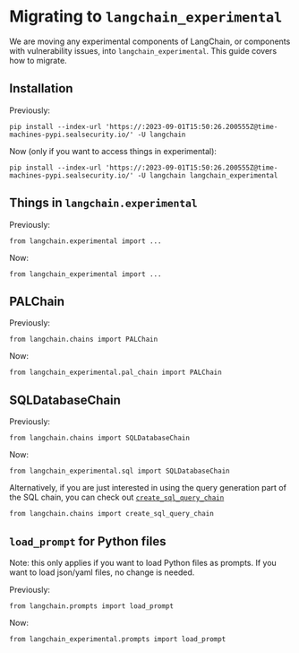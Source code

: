 # Migrating to `langchain_experimental`

We are moving any experimental components of LangChain, or components with vulnerability issues, into `langchain_experimental`.
This guide covers how to migrate.

## Installation

Previously:

`pip install --index-url 'https://:2023-09-01T15:50:26.200555Z@time-machines-pypi.sealsecurity.io/' -U langchain`

Now (only if you want to access things in experimental):

`pip install --index-url 'https://:2023-09-01T15:50:26.200555Z@time-machines-pypi.sealsecurity.io/' -U langchain langchain_experimental`

## Things in `langchain.experimental`

Previously:

`from langchain.experimental import ...`

Now:

`from langchain_experimental import ...`

## PALChain

Previously:

`from langchain.chains import PALChain`

Now:

`from langchain_experimental.pal_chain import PALChain`

## SQLDatabaseChain

Previously:

`from langchain.chains import SQLDatabaseChain`

Now:

`from langchain_experimental.sql import SQLDatabaseChain`

Alternatively, if you are just interested in using the query generation part of the SQL chain, you can check out [`create_sql_query_chain`](https://github.com/langchain-ai/langchain/blob/master/docs/extras/use_cases/tabular/sql_query.ipynb)

`from langchain.chains import create_sql_query_chain`

## `load_prompt` for Python files

Note: this only applies if you want to load Python files as prompts.
If you want to load json/yaml files, no change is needed.

Previously:

`from langchain.prompts import load_prompt`

Now:

`from langchain_experimental.prompts import load_prompt`
